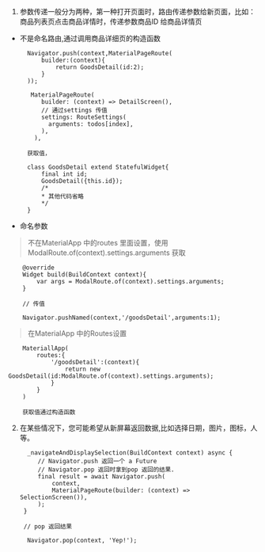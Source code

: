 1. 参数传递一般分为两种，第一种打开页面时，路由传递参数给新页面，比如： 商品列表页点击商品详情时，传递参数商品ID 给商品详情页

+ 不是命名路由,通过调用商品详细页的构造函数

        Navigator.push(context,MaterialPageRoute(
            builder:(context){
                return GoodsDetail(id:2);
            }
        ));

         MaterialPageRoute(
            builder: (context) => DetailScreen(),
            // 通过settings 传值
            settings: RouteSettings(
              arguments: todos[index],
            ),
          ),

        获取值，

        class GoodsDetail extend StatefulWidget{
            final int id;
            GoodsDetail({this.id});
            /*
            * 其他代码省略
            */
        }

+ 命名参数

> 不在MaterialApp 中的routes 里面设置，使用ModalRoute.of(context).settings.arguments 获取

        @override
        Widget build(BuildContext context){
            var args = ModalRoute.of(context).settings.arguments;
        }

        // 传值

        Navigator.pushNamed(context,'/goodsDetail',arguments:1);

> 在MaterialApp 中的Routes设置

        MateriallApp(
            routes:{
                '/goodsDetail':(context){
                    return new GoodsDetail(id:ModalRoute.of(context).settings.arguments);
                }
            }
        )

        获取值通过构造函数

2. 在某些情况下，您可能希望从新屏幕返回数据,比如选择日期，图片，图标，人等。


         _navigateAndDisplaySelection(BuildContext context) async {
            // Navigator.push 返回一个 a Future 
            // Navigator.pop 返回时拿到pop 返回的结果.
            final result = await Navigator.push(
                context,
                MaterialPageRoute(builder: (context) => SelectionScreen()),
            );
        }

        // pop 返回结果

         Navigator.pop(context, 'Yep!');